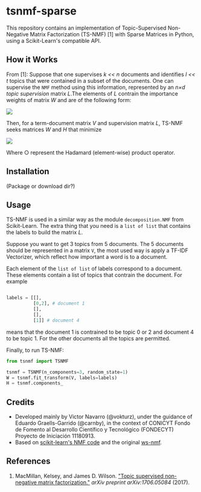 # tsnmf-sparse

This repository contains an implementation of Topic-Supervised Non-Negative Matrix Factorization (TS-NMF) [1] with Sparse Matrices in Python, using a Scikit-Learn's compatible API.

## How it Works
From [1]:  Suppose that one supervises *k << n* documents and identifies *l << t* topics that were contained in a subset of  the  documents. One can supervise the `NMF` method using this information, represented by an *n×d topic supervision* matrix *L*.The elements of *L* contrain the importance weights of matrix *W* and are of the following form:

<img align='middle' src='https://latex.codecogs.com/gif.latex?%5Clarge%20L_%7Bij%7D%3D%5Cleft%5C%7B%5Cbegin%7Bmatrix%7D%201%20%26%5Ctext%7Bif%20topic%20%7D%20j%20%5Ctext%7B%20is%20permitted%20in%20document%20%7D%20i%5C%5C%200%20%26%5Ctext%7Bif%20topic%20%7D%20j%20%5Ctext%7B%20is%20%5Ctextit%7Bnot%7D%20permitted%20in%20document%20%7D%20i%5C%5C%20%5Cend%7Bmatrix%7D%5Cright.'/>

Then, for a term-document matrix *V* and supervision matrix *L*, TS-NMF seeks matrices *W* and *H* that minimize

<img align='middle' src='https://latex.codecogs.com/gif.latex?%5Clarge%20D_%7BTS%7D%28W%2CH%29%3D%7C%7CV-%28W%20%5Ccirc%20L%29%20H%7C%7C%5E2%2C%5Cquad%20W%20%5Cgeq%200%2C%5Cquad%20H%20%5Cgeq0.'/>

Where ○ represent the Hadamard (element-wise) product operator.

## Installation
(Package or download dir?)

## Usage
TS-NMF is used in a similar way as the module `decomposition.NMF` from Scikit-Learn. The extra thing that you need is a `list of list` that contains the labels to build the matrix *L*.

Suppose you want to get 3 topics from 5 documents. The 5 documents should be represented in a matrix `V`, the most used way is apply a TF-IDF Vectorizer, which reflect how important a word is to a document.

Each element of the `list of list` of labels correspond to a document. These elements contain a list of topics that contrain the document. For example

```python

labels = [[],
          [0,2], # document 1
          [],
          [],
          [1]] # document 4
```

means that the document 1 is contrained to be topic 0 or 2 and document 4 to be topic 1. For the other documents all the topics are permitted.

Finally, to run TS-NMF:

```python
from tsnmf import TSNMF

tsnmf = TSNMF(n_components=3, random_state=1)
W = tsnmf.fit_transform(V, labels=labels)
H = tsnmf.components_
```

## Credits

  - Developed mainly by Victor Navarro (@vokturz), under the guidance of Eduardo Graells-Garrido (@carnby), in the context of CONICYT Fondo de Fomento al Desarrollo Científico y Tecnológico (FONDECYT) Proyecto de Iniciación 11180913.
  - Based on [scikit-learn's NMF code](https://github.com/scikit-learn/scikit-learn/blob/master/sklearn/decomposition/nmf.py) and the original [ws-nmf](https://github.com/kelsey-macmillan/ws-nmf). 

## References

  1. MacMillan, Kelsey, and James D. Wilson. ["Topic supervised non-negative matrix factorization."](https://arxiv.org/abs/1706.05084) _arXiv preprint arXiv:1706.05084_ (2017).
